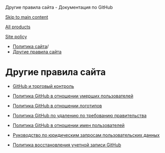 Другие правила сайта - Документация по GitHub

[Skip to main content](#main-content)

[All products](/ru)

[Site policy](/site-policy)

* [Политика сайта](/ru/site-policy)/
* [Другие правила сайта](/ru/site-policy/other-site-policies)

Другие правила сайта
==========

* [GitHub и торговый контроль](/ru/site-policy/other-site-policies/github-and-trade-controls)

* [Политика GitHub в отношении умерших пользователей](/ru/site-policy/other-site-policies/github-deceased-user-policy)

* [Политика GitHub в отношении логотипов](/ru/site-policy/other-site-policies/github-logo-policy)

* [Политика GitHub по удалению по требованию правительства](/ru/site-policy/other-site-policies/github-government-takedown-policy)

* [Политика GitHub в отношении имен пользователей](/ru/site-policy/other-site-policies/github-username-policy)

* [Руководство по юридическим запросам пользовательских данных](/ru/site-policy/other-site-policies/guidelines-for-legal-requests-of-user-data)

* [Политика восстановления учетной записи GitHub](/ru/site-policy/other-site-policies/github-account-recovery-policy)
